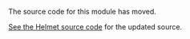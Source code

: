 The source code for this module has moved.

[See the Helmet source code](https://github.com/helmetjs/helmet) for the updated source.
